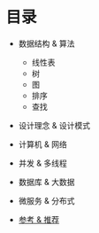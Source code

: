 # 目录

- 数据结构 & 算法

  - 线性表
  - 树
  - 图
  - 排序
  - 查找

- 设计理念 & 设计模式

- 计算机 & 网络

- 并发 & 多线程

- 数据库 & 大数据

- 微服务 & 分布式

- [参考 & 推荐](./Reference/ReadMe.md)
